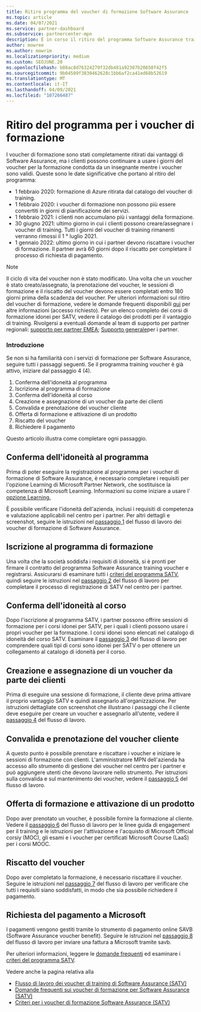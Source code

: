```yaml
---
title: Ritiro programma del voucher di formazione Software Assurance
ms.topic: article
ms.date: 04/07/2021
ms.service: partner-dashboard
ms.subservice: partnercenter-mpn
description: È in corso il ritiro del programma Software Assurance training voucher.
author: mowree
ms.author: mowrim
ms.localizationpriority: medium
ms.custom: SEOJUNE.20
ms.openlocfilehash: b08ac8d76324270f32db481a92387b20650f42f5
ms.sourcegitcommit: 9b04509f3830462628c1bb6af2ca41ed68b52619
ms.translationtype: MT
ms.contentlocale: it-IT
ms.lasthandoff: 04/09/2021
ms.locfileid: "107266487"
---
```

# <a name="training-vouchers-program-retirement"></a>Ritiro del programma per i voucher di formazione

I voucher di formazione sono stati completamente ritirati dai vantaggi di Software Assurance, ma i clienti possono continuare a usare i giorni del voucher per la formazione condotta da un insegnante mentre i voucher sono validi. Queste sono le date significative che portano al ritiro del programma: 

- 1 febbraio 2020: formazione di Azure ritirata dal catalogo del voucher di training.
- 1 febbraio 2020: i voucher di formazione non possono più essere convertiti in giorni di pianificazione dei servizi.  
- 1 febbraio 2021: i clienti non accumulano più i vantaggi della formazione. 
- 30 giugno 2021: ultimo giorno in cui i clienti possono creare/assegnare i voucher di training. Tutti i giorni del voucher di training rimanenti verranno rimossi il 1 ° luglio 2021.
- 1 gennaio 2022: ultimo giorno in cui i partner devono riscattare i voucher di formazione. Il partner avrà 60 giorni dopo il riscatto per completare il processo di richiesta di pagamento.  

>[!NOTE]
>Il ciclo di vita del voucher non è stato modificato. Una volta che un voucher è stato creato/assegnato, la prenotazione del voucher, le sessioni di formazione e il riscatto del voucher devono essere completati entro 180 giorni prima della scadenza del voucher.  Per ulteriori informazioni sul ritiro del voucher di formazione, vedere le domande frequenti disponibili [qui](https://partner.microsoft.com/resources/collection/software-assurance-benefit-changes#/) per altre informazioni (accesso richiesto).  Per un elenco completo dei corsi di formazione idonei per SATV, vedere il catalogo dei prodotti per il vantaggio di training.  Rivolgersi a eventuali domande al team di supporto per partner regionali: [supporto per partner EMEA](mailto:savoucher@msdirectservices.com); [Supporto generale](https://partner.microsoft.com/dashboard/support/servicerequests)per i partner.



### <a name="get-started"></a>Introduzione

Se non si ha familiarità con i servizi di formazione per Software Assurance, seguire tutti i passaggi seguenti. Se il programma training voucher è già attivo, iniziare dal passaggio 4 (4). 

1. Conferma dell'idoneità al programma
2. Iscrizione al programma di formazione
3. Conferma dell'idoneità al corso
4. Creazione e assegnazione di un voucher da parte dei clienti
5. Convalida e prenotazione del voucher cliente
6. Offerta di formazione e attivazione di un prodotto
7. Riscatto del voucher
8. Richiedere il pagamento

Questo articolo illustra come completare ogni passaggio.

## <a name="confirm-program-eligibility"></a>Conferma dell'idoneità al programma

Prima di poter eseguire la registrazione al programma per i voucher di formazione di Software Assurance, è necessario completare i requisiti per l'opzione Learning di Microsoft Partner Network, che sostituisce la competenza di Microsoft Learning. Informazioni su come iniziare a usare l' [opzione Learning.](https://partner.microsoft.com/membership/learning-partners)

È possibile verificare l'idoneità dell'azienda, inclusi i requisiti di competenza e valutazione applicabili nel centro per i partner. Per altri dettagli e screenshot, seguire le istruzioni nel [passaggio 1](https://query.prod.cms.rt.microsoft.com/cms/api/am/binary/RE4s3bB) del flusso di lavoro dei voucher di formazione di Software Assurance.

## <a name="enroll-in-the-training-program"></a>Iscrizione al programma di formazione

Una volta che la società soddisfa i requisiti di idoneità, si è pronti per firmare il contratto del programma Software Assurance training voucher e registrarsi. Assicurarsi di esaminare tutti i [criteri del programma SATV](https://query.prod.cms.rt.microsoft.com/cms/api/am/binary/RE3koEP), quindi seguire le istruzioni nel [passaggio 2](https://query.prod.cms.rt.microsoft.com/cms/api/am/binary/RE4s3bB) del flusso di lavoro per completare il processo di registrazione di SATV nel centro per i partner.


## <a name="confirm-course-eligibility"></a>Conferma dell'idoneità al corso
Dopo l'iscrizione al programma SATV, i partner possono offrire sessioni di formazione per i corsi idonei per SATV, per i quali i clienti possono usare i propri voucher per la formazione. I corsi idonei sono elencati nel catalogo di idoneità del corso SATV. Esaminare il [passaggio 3](https://query.prod.cms.rt.microsoft.com/cms/api/am/binary/RE4s3bB) del flusso di lavoro per comprendere quali tipi di corsi sono idonei per SATV o per ottenere un collegamento al catalogo di idoneità per il corso.

## <a name="have-customer-create-and-assign-voucher"></a>Creazione e assegnazione di un voucher da parte dei clienti

Prima di eseguire una sessione di formazione, il cliente deve prima attivare il proprio vantaggio SATV e quindi assegnarlo all'organizzazione. Per istruzioni dettagliate con screenshot che illustrano i passaggi che il cliente deve eseguire per creare un voucher e assegnarlo all'utente, vedere il [passaggio 4](https://query.prod.cms.rt.microsoft.com/cms/api/am/binary/RE4s3bB) del flusso di lavoro.

## <a name="validate-and-reserve-customer-vouchers"></a>Convalida e prenotazione del voucher cliente

A questo punto è possibile prenotare e riscattare i voucher e iniziare le sessioni di formazione con clienti. L'amministratore MPN dell'azienda ha accesso allo strumento di gestione dei voucher nel centro per i partner e può aggiungere utenti che devono lavorare nello strumento. Per istruzioni sulla convalida e sul mantenimento dei voucher, vedere il [passaggio 5](https://query.prod.cms.rt.microsoft.com/cms/api/am/binary/RE4s3bB) del flusso di lavoro.

## <a name="deliver-training-and-activate-product"></a>Offerta di formazione e attivazione di un prodotto

Dopo aver prenotato un voucher, è possibile fornire la formazione al cliente. Vedere il [passaggio 6](https://query.prod.cms.rt.microsoft.com/cms/api/am/binary/RE4s3bB) del flusso di lavoro per le linee guida di engagement per il training e le istruzioni per l'attivazione e l'acquisto di Microsoft Official corsiy (MOC), gli esami e i voucher per certificati Microsoft Course (LaaS) per i corsi MOOC.

## <a name="redeem-voucher"></a>Riscatto del voucher

Dopo aver completato la formazione, è necessario riscattare il voucher. Seguire le istruzioni nel [passaggio 7](https://query.prod.cms.rt.microsoft.com/cms/api/am/binary/RE4s3bB) del flusso di lavoro per verificare che tutti i requisiti siano soddisfatti, in modo che sia possibile richiedere il pagamento. 


## <a name="request-payment-from-microsoft"></a>Richiesta del pagamento a Microsoft

I pagamenti vengono gestiti tramite lo strumento di pagamento online SAVB (Software Assurance voucher benefit). Seguire le istruzioni nel [passaggio 8](https://query.prod.cms.rt.microsoft.com/cms/api/am/binary/RE4s3bB) del flusso di lavoro per inviare una fattura a Microsoft tramite savb. 

Per ulteriori informazioni, leggere le [domande frequenti](https://query.prod.cms.rt.microsoft.com/cms/api/am/binary/RE3kz5o) ed esaminare i [criteri del programma SATV](https://query.prod.cms.rt.microsoft.com/cms/api/am/binary/RE3koEP).

Vedere anche la pagina relativa alla

- [Flusso di lavoro dei voucher di training di Software Assurance (SATV)](https://query.prod.cms.rt.microsoft.com/cms/api/am/binary/RE4s3bB)
- [Domande frequenti sui voucher di formazione per Software Assurance (SATV)](https://query.prod.cms.rt.microsoft.com/cms/api/am/binary/RE3kz5o)
- [Criteri per i voucher di formazione Software Assurance (SATV)](https://query.prod.cms.rt.microsoft.com/cms/api/am/binary/RE3koEP)
